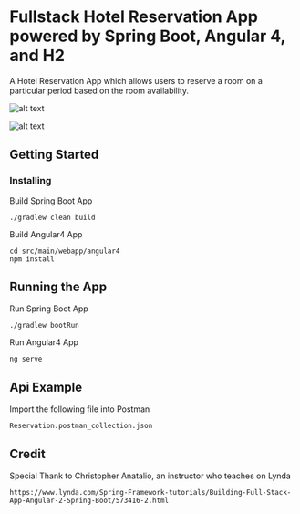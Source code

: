 # Fullstack Hotel Reservation App powered by Spring Boot, Angular 4, and H2

A Hotel Reservation App which allows users to reserve a room on a particular period based on the room availability.

![alt text](https://ibin.co/3kxjVk9tR3tt.png)

![alt text](https://ibin.co/3kxjKoe4rH6z.png)

## Getting Started

### Installing

Build Spring Boot App
```
./gradlew clean build
```

Build Angular4 App

```
cd src/main/webapp/angular4
npm install
```

## Running the App

Run Spring Boot App

```
./gradlew bootRun
```

Run Angular4 App

```
ng serve
```

## Api Example
Import the following file into Postman
```
Reservation.postman_collection.json
```

## Credit
Special Thank to Christopher Anatalio, an instructor who teaches on Lynda
```
https://www.lynda.com/Spring-Framework-tutorials/Building-Full-Stack-App-Angular-2-Spring-Boot/573416-2.html
```
